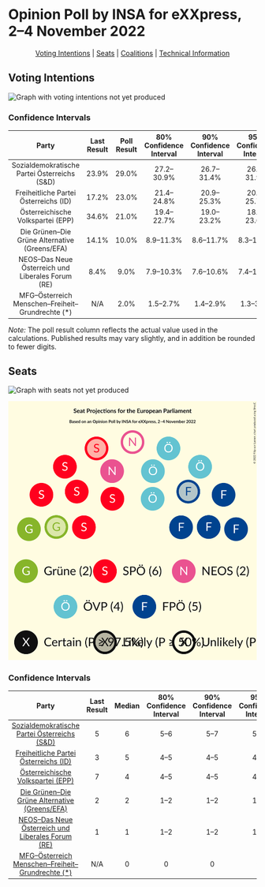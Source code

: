 # Opinion Poll by INSA for eXXpress, 2–4 November 2022

<p align="center"><a href="#voting-intentions">Voting Intentions</a> | <a href="#seats">Seats</a> | <a href="#coalitions">Coalitions</a> | <a href="#technical-information">Technical Information</a></p>

## Voting Intentions

![Graph with voting intentions not yet produced](2022-11-04-INSA.png "Voting Intentions")

### Confidence Intervals

| Party | Last Result | Poll Result | 80% Confidence Interval | 90% Confidence Interval | 95% Confidence Interval | 99% Confidence Interval |
|:-----:|:-----------:|:-----------:|:-----------------------:|:-----------------------:|:-----------------------:|:-----------------------:|
| Sozialdemokratische Partei Österreichs (S&D) | 23.9% | 29.0% | 27.2–30.9% |26.7–31.4% |26.3–31.9% |25.4–32.8% |
| Freiheitliche Partei Österreichs (ID) | 17.2% | 23.0% | 21.4–24.8% |20.9–25.3% |20.5–25.7% |19.7–26.6% |
| Österreichische Volkspartei (EPP) | 34.6% | 21.0% | 19.4–22.7% |19.0–23.2% |18.6–23.6% |17.8–24.5% |
| Die Grünen–Die Grüne Alternative (Greens/EFA) | 14.1% | 10.0% | 8.9–11.3% |8.6–11.7% |8.3–12.0% |7.8–12.7% |
| NEOS–Das Neue Österreich und Liberales Forum (RE) | 8.4% | 9.0% | 7.9–10.3% |7.6–10.6% |7.4–10.9% |6.9–11.6% |
| MFG–Österreich Menschen–Freiheit–Grundrechte (*) | N/A | 2.0% | 1.5–2.7% |1.4–2.9% |1.3–3.1% |1.1–3.4% |

*Note:* The poll result column reflects the actual value used in the calculations. Published results may vary slightly, and in addition be rounded to fewer digits.

## Seats

![Graph with seats not yet produced](2022-11-04-INSA-seats.png "Seats")

![Graph with seating plan not yet produced](2022-11-04-INSA-seating-plan.png "Seating Plan")

### Confidence Intervals

| Party | Last Result | Median | 80% Confidence Interval | 90% Confidence Interval | 95% Confidence Interval | 99% Confidence Interval |
|:-----:|:-----------:|:------:|:-----------------------:|:-----------------------:|:-----------------------:|:-----------------------:|
| <a href="#sozialdemokratische-partei-österreichs-(s&d)">Sozialdemokratische Partei Österreichs (S&D)</a> | 5 | 6 | 5–6 |5–7 |5–7 |5–7 |
| <a href="#freiheitliche-partei-österreichs-(id)">Freiheitliche Partei Österreichs (ID)</a> | 3 | 5 | 4–5 |4–5 |4–5 |4–5 |
| <a href="#österreichische-volkspartei-(epp)">Österreichische Volkspartei (EPP)</a> | 7 | 4 | 4–5 |4–5 |4–5 |3–5 |
| <a href="#die-grünen–die-grüne-alternative-(greens/efa)">Die Grünen–Die Grüne Alternative (Greens/EFA)</a> | 2 | 2 | 1–2 |1–2 |1–2 |1–2 |
| <a href="#neos–das-neue-österreich-und-liberales-forum-(re)">NEOS–Das Neue Österreich und Liberales Forum (RE)</a> | 1 | 1 | 1–2 |1–2 |1–2 |1–2 |
| <a href="#mfg–österreich-menschen–freiheit–grundrechte-(*)">MFG–Österreich Menschen–Freiheit–Grundrechte (*)</a> | N/A | 0 | 0 |0 |0 |0 |

